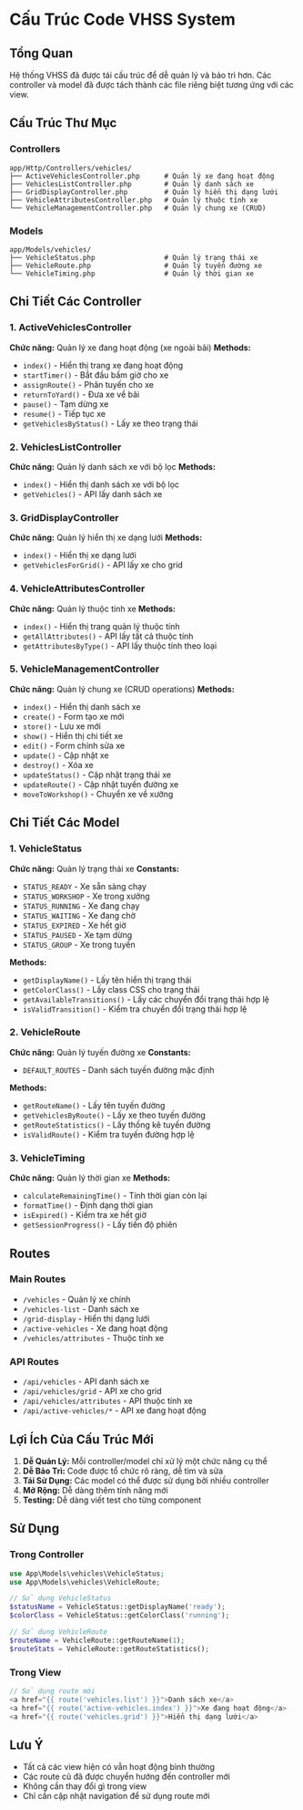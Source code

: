 # Cấu Trúc Code VHSS System

## Tổng Quan
Hệ thống VHSS đã được tái cấu trúc để dễ quản lý và bảo trì hơn. Các controller và model đã được tách thành các file riêng biệt tương ứng với các view.

## Cấu Trúc Thư Mục

### Controllers
```
app/Http/Controllers/vehicles/
├── ActiveVehiclesController.php      # Quản lý xe đang hoạt động
├── VehiclesListController.php        # Quản lý danh sách xe
├── GridDisplayController.php         # Quản lý hiển thị dạng lưới
├── VehicleAttributesController.php   # Quản lý thuộc tính xe
└── VehicleManagementController.php   # Quản lý chung xe (CRUD)
```

### Models
```
app/Models/vehicles/
├── VehicleStatus.php                 # Quản lý trạng thái xe
├── VehicleRoute.php                  # Quản lý tuyến đường xe
└── VehicleTiming.php                 # Quản lý thời gian xe
```

## Chi Tiết Các Controller

### 1. ActiveVehiclesController
**Chức năng:** Quản lý xe đang hoạt động (xe ngoài bãi)
**Methods:**
- `index()` - Hiển thị trang xe đang hoạt động
- `startTimer()` - Bắt đầu bấm giờ cho xe
- `assignRoute()` - Phân tuyến cho xe
- `returnToYard()` - Đưa xe về bãi
- `pause()` - Tạm dừng xe
- `resume()` - Tiếp tục xe
- `getVehiclesByStatus()` - Lấy xe theo trạng thái

### 2. VehiclesListController
**Chức năng:** Quản lý danh sách xe với bộ lọc
**Methods:**
- `index()` - Hiển thị danh sách xe với bộ lọc
- `getVehicles()` - API lấy danh sách xe

### 3. GridDisplayController
**Chức năng:** Quản lý hiển thị xe dạng lưới
**Methods:**
- `index()` - Hiển thị xe dạng lưới
- `getVehiclesForGrid()` - API lấy xe cho grid

### 4. VehicleAttributesController
**Chức năng:** Quản lý thuộc tính xe
**Methods:**
- `index()` - Hiển thị trang quản lý thuộc tính
- `getAllAttributes()` - API lấy tất cả thuộc tính
- `getAttributesByType()` - API lấy thuộc tính theo loại

### 5. VehicleManagementController
**Chức năng:** Quản lý chung xe (CRUD operations)
**Methods:**
- `index()` - Hiển thị danh sách xe
- `create()` - Form tạo xe mới
- `store()` - Lưu xe mới
- `show()` - Hiển thị chi tiết xe
- `edit()` - Form chỉnh sửa xe
- `update()` - Cập nhật xe
- `destroy()` - Xóa xe
- `updateStatus()` - Cập nhật trạng thái xe
- `updateRoute()` - Cập nhật tuyến đường xe
- `moveToWorkshop()` - Chuyển xe về xưởng

## Chi Tiết Các Model

### 1. VehicleStatus
**Chức năng:** Quản lý trạng thái xe
**Constants:**
- `STATUS_READY` - Xe sẵn sàng chạy
- `STATUS_WORKSHOP` - Xe trong xưởng
- `STATUS_RUNNING` - Xe đang chạy
- `STATUS_WAITING` - Xe đang chờ
- `STATUS_EXPIRED` - Xe hết giờ
- `STATUS_PAUSED` - Xe tạm dừng
- `STATUS_GROUP` - Xe trong tuyến

**Methods:**
- `getDisplayName()` - Lấy tên hiển thị trạng thái
- `getColorClass()` - Lấy class CSS cho trạng thái
- `getAvailableTransitions()` - Lấy các chuyển đổi trạng thái hợp lệ
- `isValidTransition()` - Kiểm tra chuyển đổi trạng thái hợp lệ

### 2. VehicleRoute
**Chức năng:** Quản lý tuyến đường xe
**Constants:**
- `DEFAULT_ROUTES` - Danh sách tuyến đường mặc định

**Methods:**
- `getRouteName()` - Lấy tên tuyến đường
- `getVehiclesByRoute()` - Lấy xe theo tuyến đường
- `getRouteStatistics()` - Lấy thống kê tuyến đường
- `isValidRoute()` - Kiểm tra tuyến đường hợp lệ

### 3. VehicleTiming
**Chức năng:** Quản lý thời gian xe
**Methods:**
- `calculateRemainingTime()` - Tính thời gian còn lại
- `formatTime()` - Định dạng thời gian
- `isExpired()` - Kiểm tra xe hết giờ
- `getSessionProgress()` - Lấy tiến độ phiên

## Routes

### Main Routes
- `/vehicles` - Quản lý xe chính
- `/vehicles-list` - Danh sách xe
- `/grid-display` - Hiển thị dạng lưới
- `/active-vehicles` - Xe đang hoạt động
- `/vehicles/attributes` - Thuộc tính xe

### API Routes
- `/api/vehicles` - API danh sách xe
- `/api/vehicles/grid` - API xe cho grid
- `/api/vehicles/attributes` - API thuộc tính xe
- `/api/active-vehicles/*` - API xe đang hoạt động

## Lợi Ích Của Cấu Trúc Mới

1. **Dễ Quản Lý:** Mỗi controller/model chỉ xử lý một chức năng cụ thể
2. **Dễ Bảo Trì:** Code được tổ chức rõ ràng, dễ tìm và sửa
3. **Tái Sử Dụng:** Các model có thể được sử dụng bởi nhiều controller
4. **Mở Rộng:** Dễ dàng thêm tính năng mới
5. **Testing:** Dễ dàng viết test cho từng component

## Sử Dụng

### Trong Controller
```php
use App\Models\vehicles\VehicleStatus;
use App\Models\vehicles\VehicleRoute;

// Sử dụng VehicleStatus
$statusName = VehicleStatus::getDisplayName('ready');
$colorClass = VehicleStatus::getColorClass('running');

// Sử dụng VehicleRoute
$routeName = VehicleRoute::getRouteName(1);
$routeStats = VehicleRoute::getRouteStatistics();
```

### Trong View
```php
// Sử dụng route mới
<a href="{{ route('vehicles.list') }}">Danh sách xe</a>
<a href="{{ route('active-vehicles.index') }}">Xe đang hoạt động</a>
<a href="{{ route('vehicles.grid') }}">Hiển thị dạng lưới</a>
```

## Lưu Ý

- Tất cả các view hiện có vẫn hoạt động bình thường
- Các route cũ đã được chuyển hướng đến controller mới
- Không cần thay đổi gì trong view
- Chỉ cần cập nhật navigation để sử dụng route mới

